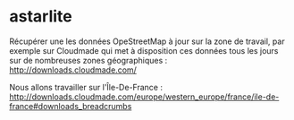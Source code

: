 astarlite
=========

Récupérer une les données OpeStreetMap à jour sur la zone de travail, par exemple sur Cloudmade qui met à disposition ces données tous les jours sur de nombreuses zones géographiques : http://downloads.cloudmade.com/

Nous allons travailler sur l'Île-De-France : http://downloads.cloudmade.com/europe/western_europe/france/ile-de-france#downloads_breadcrumbs

